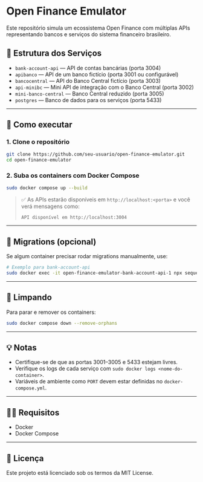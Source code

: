 # Open Finance Emulator

Este repositório simula um ecossistema Open Finance com múltiplas APIs representando bancos e serviços do sistema financeiro brasileiro.

## 🧱 Estrutura dos Serviços

- `bank-account-api` — API de contas bancárias (porta 3004)
- `apibanco` — API de um banco fictício (porta 3001 ou configurável)
- `bancocentral` — API do Banco Central fictício (porta 3003)
- `api-minibc` — Mini API de integração com o Banco Central (porta 3002)
- `mini-banco-central` — Banco Central reduzido (porta 3005)
- `postgres` — Banco de dados para os serviços (porta 5433)

---

## 🚀 Como executar

### 1. Clone o repositório

```bash
git clone https://github.com/seu-usuario/open-finance-emulator.git
cd open-finance-emulator
```

### 2. Suba os containers com Docker Compose

```bash
sudo docker compose up --build
```

> ✅ As APIs estarão disponíveis em `http://localhost:<porta>` e você verá mensagens como:
>
> ```
> API disponível em http://localhost:3004
> ```

---

## 🧪 Migrations (opcional)

Se algum container precisar rodar migrations manualmente, use:

```bash
# Exemplo para bank-account-api
sudo docker exec -it open-finance-emulator-bank-account-api-1 npx sequelize db:migrate
```

---

## 🧹 Limpando

Para parar e remover os containers:

```bash
sudo docker compose down --remove-orphans
```

---

## 💡 Notas

- Certifique-se de que as portas 3001–3005 e 5433 estejam livres.
- Verifique os logs de cada serviço com `sudo docker logs <nome-do-container>`.
- Variáveis de ambiente como `PORT` devem estar definidas no `docker-compose.yml`.

---

## 🧑‍💻 Requisitos

- Docker
- Docker Compose

---

## 📄 Licença

Este projeto está licenciado sob os termos da MIT License.
